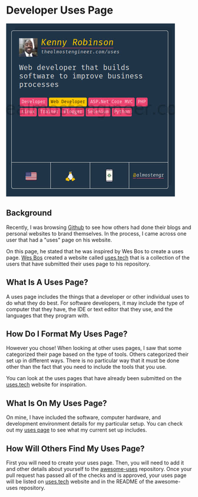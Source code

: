 # Developer Uses Page

![My Uses Entry on uses.tech](/images/2020.02.01-uses-entry.jpg)

## Background 

Recently, I was browsing [Github](https://github.coma/almostengr) to see how others 
had done their blogs and personal websites to brand themselves. In the process, 
I came across one user that had a "uses" page on his website. 

On this page, he stated that he was inspired by Wes Bos to create a uses page. 
<a href="https://github.com/wesbos/awesome-uses" target="_blank">Wes Bos</a> 
created a website called 
<a href="https://uses.tech" target="_blank">uses.tech</a> that is a collection
of the users that have submitted their uses page to his repository.

## What Is A Uses Page? 

A uses page includes the things that a developer or other individual uses to 
do what they do best. For software developers, it may include the type of computer 
that they have, the IDE or text editor that they use, and the languages 
that they program with.

## How Do I Format My Uses Page? 

However you chose! When looking at other uses pages, I saw that some categorized their 
page based on the type of tools. Others categorized their set up in different 
ways. There is no particular way that it must be done other than the fact
that you need to include the tools that you use.

You can look at the uses pages that have already been submitted on the 
<a href="https://uses.tech" target="_blank">uses.tech</a> website for inspiration.

## What Is On My Uses Page?

On mine, I have included the software, computer hardware, and 
development environment details for my particular setup. You can check out my 
[uses page](/uses) to see what my current set up includes.

## How Will Others Find My Uses Page? 

First you will need to create your uses page. Then, you will need to add it 
and other details about yourself to the
<a href="https://github.com/wesbos/awesome-uses" target="_blank">awesome-uses</a>
repository. Once your pull request has passed all of the checks and 
is approved, your uses page will be listed on 
<a href="https://uses.tech" target="_blank">uses.tech</a>
website and in the README of the awesome-uses repository.
